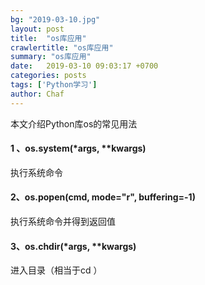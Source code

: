 ```yaml
---
bg: "2019-03-10.jpg"
layout: post
title:  "os库应用"
crawlertitle: "os库应用"
summary: "os库应用"
date:   2019-03-10 09:03:17 +0700
categories: posts
tags: ['Python学习']
author: Chaf
---
```


本文介绍Python库os的常见用法

#### 1 、os.system(*args, **kwargs) 

执行系统命令

#### 2、os.popen(cmd, mode="r", buffering=-1)

执行系统命令并得到返回值

#### 3、os.chdir(*args, **kwargs)

进入目录（相当于cd ）

